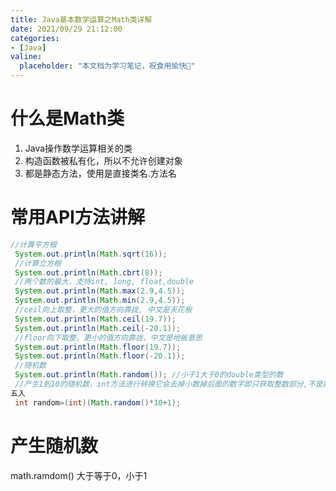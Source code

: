 ```yaml
---
title: Java基本数学运算之Math类详解
date: 2021/09/29 21:12:00
categories:
- [Java]
valine:
  placeholder: "本文档为学习笔记，祝食用愉快💪"
---
```


# 什么是Math类
1. Java操作数学运算相关的类
2. 构造函数被私有化，所以不允许创建对象
3. 都是静态⽅法，使⽤是直接类名.⽅法名

# 常⽤API⽅法讲解
```java
//计算平⽅根
 System.out.println(Math.sqrt(16));
 //计算⽴⽅根
 System.out.println(Math.cbrt(8));
 //两个数的最⼤，⽀持int, long, float,double
 System.out.println(Math.max(2.9,4.5));
 System.out.println(Math.min(2.9,4.5));
 //ceil向上取整，更⼤的值⽅向靠拢, 中⽂是天花板
 System.out.println(Math.ceil(19.7));
 System.out.println(Math.ceil(-20.1));
 //floor向下取整，更⼩的值⽅向靠拢，中⽂是地板意思
 System.out.println(Math.floor(19.7));
 System.out.println(Math.floor(-20.1));
 //随机数
 System.out.println(Math.random()); //⼩于1⼤于0的double类型的数
 //产⽣1到10的随机数，int⽅法进⾏转换它会去掉⼩数掉后⾯的数字即只获取整数部分,不是四舍
五⼊
 int random=(int)(Math.random()*10+1);
 ```
 # 产⽣随机数
 math.ramdom() ⼤于等于0，⼩于1